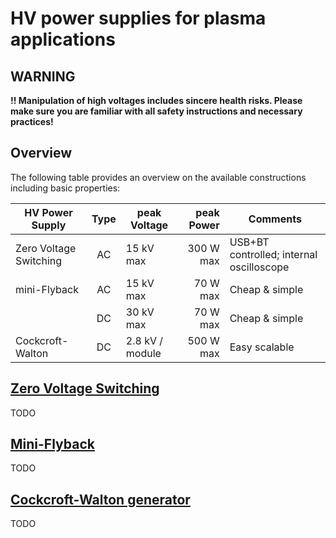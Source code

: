 # HV power supplies for plasma applications

## WARNING

**!! Manipulation of high voltages includes sincere health risks. Please make sure you are familiar with all safety instructions and necessary practices!**

## Overview

The following table provides an overview on the available constructions including basic properties:

| HV Power Supply        | Type | peak Voltage    | peak Power | Comments |
|------------------------|:----:|-----------------|-----------:|----------|
| Zero Voltage Switching |  AC  |  15 kV max      |  300 W max | USB+BT controlled; internal oscilloscope |
| mini-Flyback           |  AC  |  15 kV max      |   70 W max | Cheap & simple |
|                        |  DC  |  30 kV max      |   70 W max | Cheap & simple |
| Cockcroft-Walton       |  DC  | 2.8 kV / module |  500 W max | Easy scalable  |

## [Zero Voltage Switching](HV_power_supplies/mini-Flyback/)

TODO

## [Mini-Flyback](HV_power_supplies/ZVS-driver/)

TODO

## [Cockcroft-Walton generator](HV_power_supplies/Cockcroft-Walton/)

TODO
